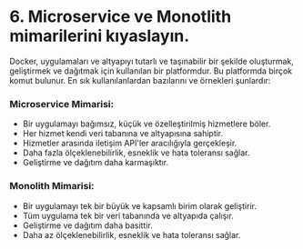 # 6. Microservice ve Monotlith mimarilerini kıyaslayın.
Docker, uygulamaları ve altyapıyı tutarlı ve taşınabilir bir şekilde oluşturmak, geliştirmek ve dağıtmak için kullanılan bir platformdur. Bu platformda birçok komut bulunur. En sık kullanılanlardan bazılarını ve örnekleri şunlardır:
### Microservice Mimarisi:

* Bir uygulamayı bağımsız, küçük ve özelleştirilmiş hizmetlere böler.
* Her hizmet kendi veri tabanına ve altyapısına sahiptir.
* Hizmetler arasında iletişim API'ler aracılığıyla gerçekleşir.
* Daha fazla ölçeklenebilirlik, esneklik ve hata toleransı sağlar.
* Geliştirme ve dağıtım daha karmaşıktır.

### Monolith Mimarisi:

* Bir uygulamayı tek bir büyük ve kapsamlı birim olarak geliştirir.
* Tüm uygulama tek bir veri tabanında ve altyapıda çalışır.
* Geliştirme ve dağıtım daha basittir.
* Daha az ölçeklenebilirlik, esneklik ve hata toleransı sağlar.


